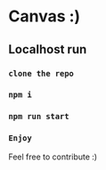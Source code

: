 # Canvas :)


## Localhost run


### `clone the repo`


### `npm i`


### `npm run start`


### `Enjoy`



Feel free to contribute :)
